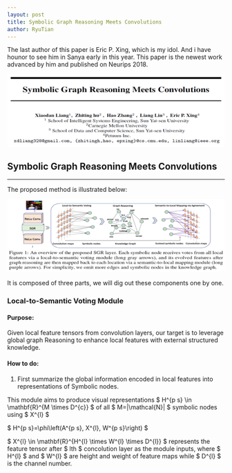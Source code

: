 ```yaml
---
layout: post
title: Symbolic Graph Reasoning Meets Convolutions
author: RyuTian
---
```


The last author of this paper is Eric P. Xing, which is my idol. And i have hounor to see him in Sanya early in this year. This paper is the newest work advanced by him and published on Neurips 2018.

![title](../images/sgr-1.png)

## Symbolic Graph Reasoning Meets Convolutions
-----
The proposed method is illustrated below:

![title](../images/sgr-2.png)

It is composed of three parts, we will dig out these components one by one.

### Local-to-Semantic Voting Module

#### Purpose:

Given local feature tensors from convolution layers, our target is to leverage global graph Reasoning to enhance local features with external structured knowledge.

#### How to do:

1. First summarize the global information encoded in local features into representations of Symbolic nodes.

This module aims to produce visual representations $ H^{p s} \in \mathbf{R}^{M \times D^{c}} $ of all $ M=|\mathcal{N}| $ symbolic nodes using $ X^{l} $

$ H^{p s}=\phi\left(A^{p s}, X^{l}, W^{p s}\right) $

$ X^{l} \in \mathbf{R}^{H^{l} \times W^{l} \times D^{l}} $ represents the feature tensor after $ lth $ concolution layer as the module inputs, where $ H^{l} $ and $ W^{l} $ are height and weight of feature maps while $ D^{l} $ is the channel number.
